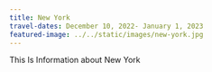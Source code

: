 ```yaml
---
title: New York
travel-dates: December 10, 2022- January 1, 2023
featured-image: ../../static/images/new-york.jpg
---
```

T﻿his Is Information about New York
